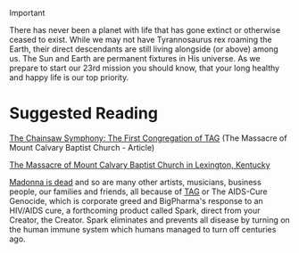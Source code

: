 > [!IMPORTANT]
> There has never been a planet with life that has gone extinct or otherwise ceased to exist. While we may not have Tyrannosaurus rex roaming the Earth, their direct descendants are still living alongside (or above) among us. The Sun and Earth are permanent fixtures in His universe. As we prepare to start our 23rd mission you should know, that your long healthy and happy life is our top priority.

# Suggested Reading 
[The Chainsaw Symphony: The First Congregation of TAG](https://github.com/9413d5ff2a0b4f237a264010b65350e7/TAG/blob/master/POW/MCBC/chainsaw_symphony.md) (The Massacre of Mount Calvary Baptist Church - Article)

[The Massacre of Mount Calvary Baptist Church in Lexington, Kentucky](https://github.com/9413d5ff2a0b4f237a264010b65350e7/TAG/blob/master/POW/MCBC/README.md)

[Madonna is dead](https://github.com/9413d5ff2a0b4f237a264010b65350e7/TAG/blob/master/hotels/Celebrity/README.md) and so are many other artists, musicians, business people, our families and friends, all because of [TAG](https://github.com/9413d5ff2a0b4f237a264010b65350e7/TAG) or The AIDS-Cure Genocide, which is corporate greed and BigPharma's response to an HIV/AIDS cure, a forthcoming product called Spark, direct from your Creator, the Creator. Spark eliminates and prevents all disease by turning on the human immune system which humans managed to turn off centuries ago. 
